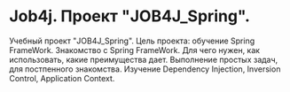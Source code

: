 # Job4j. Проект "JOB4J_Spring".

Учебный проект "JOB4J_Spring".
Цель проекта: обучение Spring FrameWork.
Знакомство с Spring FrameWork. 
Для чего нужен, как использовать, какие преимущества дает.
Выполнение простых задач, для постпенного знакомства.
Изучение Dependency Injection, Inversion Control, Application Context.


